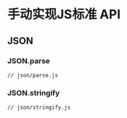 # 手动实现JS标准 API

## JSON

### JSON.parse

```
// json/parse.js
```

### JSON.stringify

```
// json/stringify.js
```